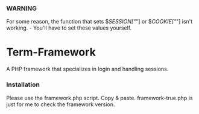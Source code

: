 ### WARNING
For some reason, the function that sets $_SESSION["_"] or $_COOKIE["_"] isn't working. - You'll have to set these values yourself.
# Term-Framework
A PHP framework that specializes in login and handling sessions.
### Installation
Please use the framework.php script.
Copy & paste. framework-true.php is just for me to check the framework version.
